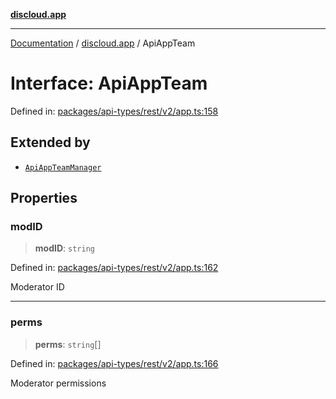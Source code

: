 [**discloud.app**](../README.md)

***

[Documentation](../../packages.md) / [discloud.app](../README.md) / ApiAppTeam

# Interface: ApiAppTeam

Defined in: [packages/api-types/rest/v2/app.ts:158](https://github.com/discloud/discloud.app/blob/1458affc9a022eb2fc5fe37e7b3b002130b2fdad/packages/api-types/rest/v2/app.ts#L158)

## Extended by

- [`ApiAppTeamManager`](ApiAppTeamManager.md)

## Properties

### modID

> **modID**: `string`

Defined in: [packages/api-types/rest/v2/app.ts:162](https://github.com/discloud/discloud.app/blob/1458affc9a022eb2fc5fe37e7b3b002130b2fdad/packages/api-types/rest/v2/app.ts#L162)

Moderator ID

***

### perms

> **perms**: `string`[]

Defined in: [packages/api-types/rest/v2/app.ts:166](https://github.com/discloud/discloud.app/blob/1458affc9a022eb2fc5fe37e7b3b002130b2fdad/packages/api-types/rest/v2/app.ts#L166)

Moderator permissions
